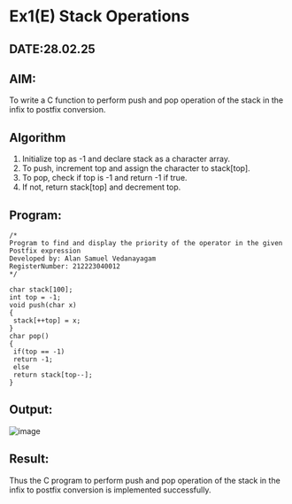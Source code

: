 # Ex1(E) Stack Operations
## DATE:28.02.25
## AIM:
To write a C function to perform push and pop operation of the stack in the infix to postfix conversion.

## Algorithm
1. Initialize top as -1 and declare stack as a character array.
2. To push, increment top and assign the character to stack[top].
3. To pop, check if top is -1 and return -1 if true.
4. If not, return stack[top] and decrement top. 

## Program:
```
/*
Program to find and display the priority of the operator in the given Postfix expression
Developed by: Alan Samuel Vedanayagam
RegisterNumber: 212223040012
*/
```
```
char stack[100];
int top = -1;
void push(char x)
{
 stack[++top] = x;
}
char pop()
{
 if(top == -1)
 return -1;
 else
 return stack[top--];
}
```

## Output:

![image](https://github.com/user-attachments/assets/726d2aaa-a4b0-40da-b4bb-cd3fb09ea0d2)


## Result:
Thus the C program to perform push and pop operation of the stack in the infix to postfix conversion is implemented successfully.
